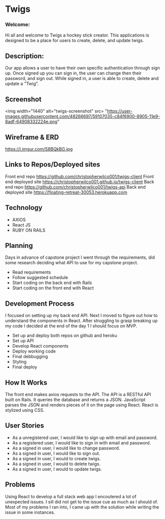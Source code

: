 # Twigs

### Welcome:

Hi all and welcome to Twigs a hockey stick creator. This applications is designed to be a
place for users to create, delete, and update twigs.

## Description:

Our app allows a user to have their own specific authentication through sign up.
Once signed up you can sign in, the user can change then their password, and sign out.
While signed in, a user is able to create, delete and update a "Twig".

## Screenshot

<img width="1440" alt="twigs-screenshot" src= "https://user-images.githubusercontent.com/48266697/59107035-c84f6900-8905-11e9-8adf-64908332224e.png"

## Wireframe & ERD

https://i.imgur.com/S8BQkBG.jpg

## Links to Repos/Deployed sites

Front end repo https://github.com/christopherwilco001/twigs-client
Front end deployed site https://christopherwilco001.github.io/twigs-client
Back end repo https://github.com/christopherwilco001/twigs-api
Back end deployed site https://floating-retreat-30053.herokuapp.com

## Technology

- AXIOS
- React JS
- RUBY ON RAILS

## Planning

Days in advance of capstone project I went through the requirements, did some research
deciding what API to use for my capstone project.

- Read requirements
- Follow suggested schedule
- Start coding on the back end with Rails
- Start coding on the front end with React

## Development Process

 I focused on setting up my back end API. Next I moved to figure out how to understand the components in React.
 After struggling to grasp breaking up my code I decided at the end of the day 1 I should focus on MVP.

- Set up and deploy both repos on github and heroku
- Set up API
- Develop React components
- Deploy working code
- Final debbugging
- Styling
- Final deploy

## How It Works

The front end makes axios requests to the API. The API is a RESTful API built on
Rails. It queries the database and returns a JSON. JavaScript parses the JSON
and renders pieces of it on the page using React. React is stylized using
CSS.

## User Stories

- As a unregistered user, I would like to sign up with email and password.
- As a registered user, I would like to sign in with email and password.
- As a signed in user, I would like to change password.
- As a signed in user, I would like to sign out.
- As a signed in user, I would to create twigs.
- As a signed in user, I would to delete twigs.
- As a signed in user, I would to update twigs.

## Problems

Using React to develop a full stack web app I encoutered a lot of unexpected issues. I sill did not get to the issue cue as much as I should of. Most of my problems I ran into, I came up with the solution while writing the issue in some instances.
